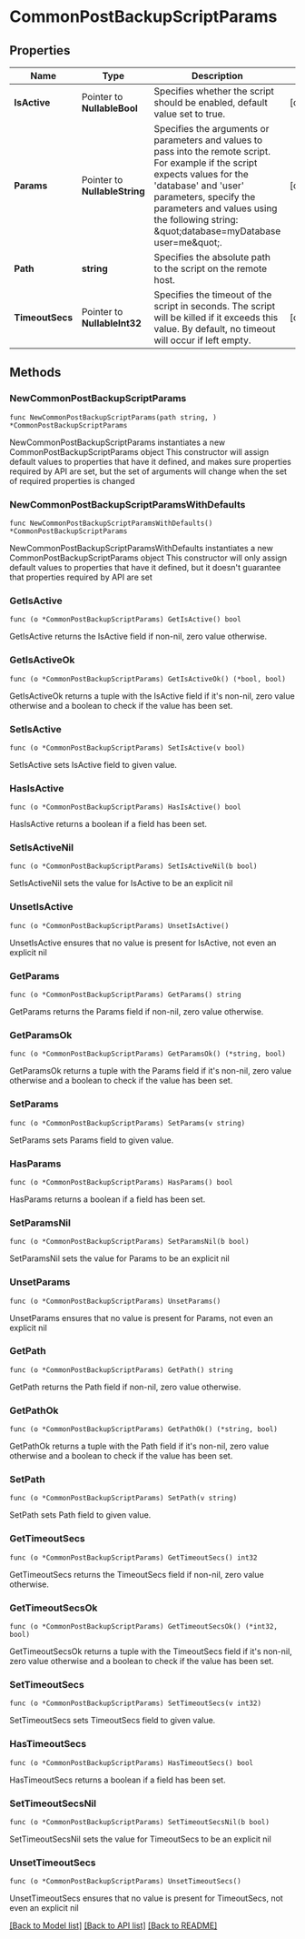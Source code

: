 # CommonPostBackupScriptParams

## Properties

Name | Type | Description | Notes
------------ | ------------- | ------------- | -------------
**IsActive** | Pointer to **NullableBool** | Specifies whether the script should be enabled, default value set to true. | [optional] 
**Params** | Pointer to **NullableString** | Specifies the arguments or parameters and values to pass into the remote script. For example if the script expects values for the &#39;database&#39; and &#39;user&#39; parameters, specify the parameters and values using the following string: \&quot;database&#x3D;myDatabase user&#x3D;me\&quot;. | [optional] 
**Path** | **string** | Specifies the absolute path to the script on the remote host. | 
**TimeoutSecs** | Pointer to **NullableInt32** | Specifies the timeout of the script in seconds. The script will be killed if it exceeds this value. By default, no timeout will occur if left empty. | [optional] 

## Methods

### NewCommonPostBackupScriptParams

`func NewCommonPostBackupScriptParams(path string, ) *CommonPostBackupScriptParams`

NewCommonPostBackupScriptParams instantiates a new CommonPostBackupScriptParams object
This constructor will assign default values to properties that have it defined,
and makes sure properties required by API are set, but the set of arguments
will change when the set of required properties is changed

### NewCommonPostBackupScriptParamsWithDefaults

`func NewCommonPostBackupScriptParamsWithDefaults() *CommonPostBackupScriptParams`

NewCommonPostBackupScriptParamsWithDefaults instantiates a new CommonPostBackupScriptParams object
This constructor will only assign default values to properties that have it defined,
but it doesn't guarantee that properties required by API are set

### GetIsActive

`func (o *CommonPostBackupScriptParams) GetIsActive() bool`

GetIsActive returns the IsActive field if non-nil, zero value otherwise.

### GetIsActiveOk

`func (o *CommonPostBackupScriptParams) GetIsActiveOk() (*bool, bool)`

GetIsActiveOk returns a tuple with the IsActive field if it's non-nil, zero value otherwise
and a boolean to check if the value has been set.

### SetIsActive

`func (o *CommonPostBackupScriptParams) SetIsActive(v bool)`

SetIsActive sets IsActive field to given value.

### HasIsActive

`func (o *CommonPostBackupScriptParams) HasIsActive() bool`

HasIsActive returns a boolean if a field has been set.

### SetIsActiveNil

`func (o *CommonPostBackupScriptParams) SetIsActiveNil(b bool)`

 SetIsActiveNil sets the value for IsActive to be an explicit nil

### UnsetIsActive
`func (o *CommonPostBackupScriptParams) UnsetIsActive()`

UnsetIsActive ensures that no value is present for IsActive, not even an explicit nil
### GetParams

`func (o *CommonPostBackupScriptParams) GetParams() string`

GetParams returns the Params field if non-nil, zero value otherwise.

### GetParamsOk

`func (o *CommonPostBackupScriptParams) GetParamsOk() (*string, bool)`

GetParamsOk returns a tuple with the Params field if it's non-nil, zero value otherwise
and a boolean to check if the value has been set.

### SetParams

`func (o *CommonPostBackupScriptParams) SetParams(v string)`

SetParams sets Params field to given value.

### HasParams

`func (o *CommonPostBackupScriptParams) HasParams() bool`

HasParams returns a boolean if a field has been set.

### SetParamsNil

`func (o *CommonPostBackupScriptParams) SetParamsNil(b bool)`

 SetParamsNil sets the value for Params to be an explicit nil

### UnsetParams
`func (o *CommonPostBackupScriptParams) UnsetParams()`

UnsetParams ensures that no value is present for Params, not even an explicit nil
### GetPath

`func (o *CommonPostBackupScriptParams) GetPath() string`

GetPath returns the Path field if non-nil, zero value otherwise.

### GetPathOk

`func (o *CommonPostBackupScriptParams) GetPathOk() (*string, bool)`

GetPathOk returns a tuple with the Path field if it's non-nil, zero value otherwise
and a boolean to check if the value has been set.

### SetPath

`func (o *CommonPostBackupScriptParams) SetPath(v string)`

SetPath sets Path field to given value.


### GetTimeoutSecs

`func (o *CommonPostBackupScriptParams) GetTimeoutSecs() int32`

GetTimeoutSecs returns the TimeoutSecs field if non-nil, zero value otherwise.

### GetTimeoutSecsOk

`func (o *CommonPostBackupScriptParams) GetTimeoutSecsOk() (*int32, bool)`

GetTimeoutSecsOk returns a tuple with the TimeoutSecs field if it's non-nil, zero value otherwise
and a boolean to check if the value has been set.

### SetTimeoutSecs

`func (o *CommonPostBackupScriptParams) SetTimeoutSecs(v int32)`

SetTimeoutSecs sets TimeoutSecs field to given value.

### HasTimeoutSecs

`func (o *CommonPostBackupScriptParams) HasTimeoutSecs() bool`

HasTimeoutSecs returns a boolean if a field has been set.

### SetTimeoutSecsNil

`func (o *CommonPostBackupScriptParams) SetTimeoutSecsNil(b bool)`

 SetTimeoutSecsNil sets the value for TimeoutSecs to be an explicit nil

### UnsetTimeoutSecs
`func (o *CommonPostBackupScriptParams) UnsetTimeoutSecs()`

UnsetTimeoutSecs ensures that no value is present for TimeoutSecs, not even an explicit nil

[[Back to Model list]](../README.md#documentation-for-models) [[Back to API list]](../README.md#documentation-for-api-endpoints) [[Back to README]](../README.md)


